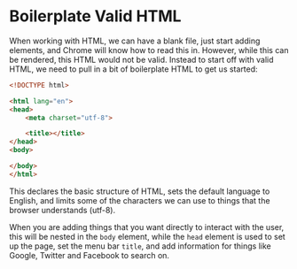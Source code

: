 # Boilerplate Valid HTML

When working with HTML, we can have a blank file, just start adding elements, and Chrome will know how to read this in.
However, while this can be rendered, this HTML would not be valid.
Instead to start off with valid HTML, we need to pull in a bit of boilerplate HTML to get us started:

```html
<!DOCTYPE html>

<html lang="en">
<head>
    <meta charset="utf-8">

    <title></title>
</head>
<body>

</body>
</html>
```

This declares the basic structure of HTML, sets the default language to English, and limits some of the characters we can use to things that the browser understands (utf-8).

When you are adding things that you want directly to interact with the user, this will be nested in the `body` element, while the `head` element is used to set up the page, set the menu bar `title`, and add information for things like Google, Twitter and Facebook to search on.
